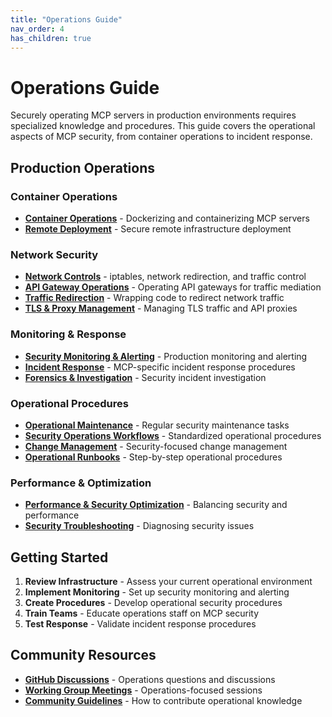 ```yaml
---
title: "Operations Guide"
nav_order: 4
has_children: true
---
```


# Operations Guide

Securely operating MCP servers in production environments requires specialized knowledge and procedures. This guide covers the operational aspects of MCP security, from container operations to incident response.

## Production Operations

### Container Operations
- **[Container Operations](container-operations.md)** - Dockerizing and containerizing MCP servers
- **[Remote Deployment](remote-deployment.md)** - Secure remote infrastructure deployment

### Network Security
- **[Network Controls](network-controls.md)** - iptables, network redirection, and traffic control
- **[API Gateway Operations](api-gateway-operations.md)** - Operating API gateways for traffic mediation
- **[Traffic Redirection](traffic-redirection.md)** - Wrapping code to redirect network traffic
- **[TLS & Proxy Management](tls-proxy-management.md)** - Managing TLS traffic and API proxies

### Monitoring & Response
- **[Security Monitoring & Alerting](monitoring-alerting.md)** - Production monitoring and alerting
- **[Incident Response](incident-response.md)** - MCP-specific incident response procedures
- **[Forensics & Investigation](forensics-investigation.md)** - Security incident investigation

### Operational Procedures
- **[Operational Maintenance](operational-maintenance.md)** - Regular security maintenance tasks
- **[Security Operations Workflows](security-workflows.md)** - Standardized operational procedures
- **[Change Management](change-management.md)** - Security-focused change management
- **[Operational Runbooks](operational-runbooks.md)** - Step-by-step operational procedures

### Performance & Optimization
- **[Performance & Security Optimization](performance-security.md)** - Balancing security and performance
- **[Security Troubleshooting](security-troubleshooting.md)** - Diagnosing security issues

## Getting Started

1. **Review Infrastructure** - Assess your current operational environment
2. **Implement Monitoring** - Set up security monitoring and alerting
3. **Create Procedures** - Develop operational security procedures
4. **Train Teams** - Educate operations staff on MCP security
5. **Test Response** - Validate incident response procedures

## Community Resources

- **[GitHub Discussions](https://github.com/orgs/ModelContextProtocol-Security/discussions)** - Operations questions and discussions
- **[Working Group Meetings](../events/)** - Operations-focused sessions
- **[Community Guidelines](../community/)** - How to contribute operational knowledge

